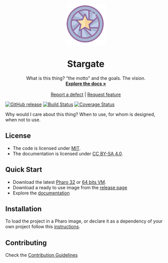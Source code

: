 <p align="center"><img src="assets/logos/128x128.png">
 <h1 align="center">Stargate</h1>
  <p align="center">
    What is this thing? “the motto” and the goals. The vision.
    <br>
    <a href="docs/"><strong>Explore the docs »</strong></a>
    <br>
    <br>
    <a href="https://github.com/ba-st/Stargate/issues/new?labels=Type%3A+Defect">Report a defect</a>
    |
    <a href="https://github.com/ba-st/Stargate/issues/new?labels=Type%3A+Feature">Request feature</a>
  </p>
</p>

[![GitHub release](https://img.shields.io/github/release/ba-st/Stargate.svg)](https://github.com/ba-st/Stargate/releases/latest)
[![Build Status](https://travis-ci.org/ba-st/Stargate.svg?branch=master)](https://travis-ci.org/ba-st/Stargate)
[![Coverage Status](https://coveralls.io/repos/github/ba-st/Stargate/badge.svg?branch=master)](https://coveralls.io/github/ba-st/Stargate?branch=master)

Why would I care about this thing? When to use, for whom is designed, when not to use.

## License
- The code is licensed under [MIT](LICENSE).
- The documentation is licensed under [CC BY-SA 4.0](http://creativecommons.org/licenses/by-sa/4.0/).

## Quick Start

- Download the latest [Pharo 32](https://get.pharo.org/) or [64 bits VM](https://get.pharo.org/64/).
- Download a ready to use image from the [release page](https://github.com/ba-st/Stargate/releases/latest)
- Explore the [documentation](docs/)

## Installation

To load the project in a Pharo image, or declare it as a dependency of your own project follow this [instructions](docs/Installation.md).

## Contributing

Check the [Contribution Guidelines](CONTRIBUTING.md)
